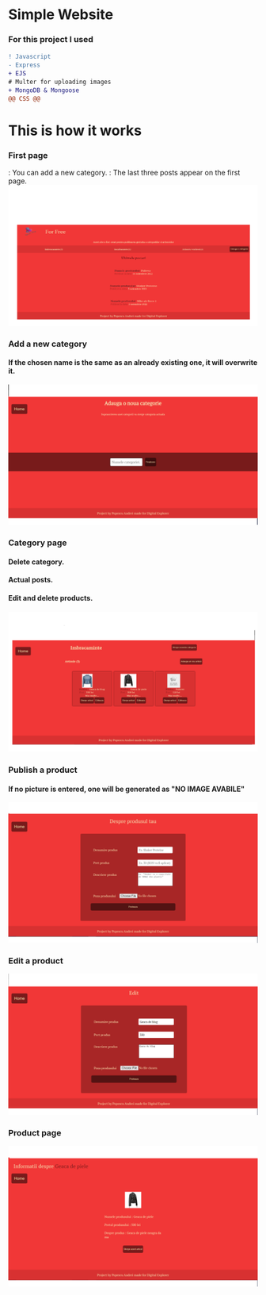 # Simple Website 
### For this project I used
```diff
! Javascript
- Express
+ EJS
# Multer for uploading images
+ MongoDB & Mongoose
@@ CSS @@
```

# This is how it works

### First page
: You can add a new category.
: The last three posts appear on the first page.
![](presentation/prima-pagina.png)

### Add a new category
#### If the chosen name is the same as an already existing one, it will overwrite it. 
![](presentation/add-category.png)

### Category page
#### Delete category.
#### Actual posts.
#### Edit and delete products.
![](presentation/pagina-categorie.png)

### Publish a product
#### If no picture is entered, one will be generated as "NO IMAGE AVABILE"
![](presentation/create-article.png)

### Edit a product
![](presentation/edit-page.png)

### Product page
![](presentation/info-product.png)



